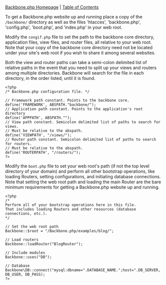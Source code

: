[Backbone.php Homepage](https://github.com/jamesatracy/Backbone.php) | [Table of Contents](toc.md)

To get a Backbone.php website up and running place a copy of the `/backbone/` directory as well as the files 'htacces', 'backbone.php', 'config.php', 'boot.php', and 'index.php' in your web root. 

Modify the `congif.php` file to set the path to the backbone core directory, application files, view files, and router files, all relative to your web root. Note that your copy of the backbone core directory need not be located under your site's web root if you wish to share it among several websites. 

Both the view and router paths can take a semi-colon delimited list of relative paths in the event that you need to split up your views and routers among multiple directories. Backbone will search for the file in each directory, in the order listed, until it is found.

	<?php
	/* Backbone.php configuration file. */

	// Framework path constant. Points to the backbone core.
	define('FRAMEWORK', ABSPATH."backbone/");
	// Application path constant. Points to the application's root directory
	define('APPPATH', ABSPATH."");
	// View path constant. Semicolon delimited list of paths to search for views.
	// Must be relative to the abspath.
	define('VIEWPATH', "/views/");
	// Router path constant. Semicolon delimited list of paths to search for routers.
	// Must be relative to the abspath.
	define('ROUTERPATH', "/routers/");
	?>
	
Modify the `boot.php` file to set your web root's path (if not the top level directory of your domain) and perform all other bootstrap operations, like loading Routers, setting configurations, and initiating database connections. Note that setting the web root path and loading the main Router are the bare minimum requirements for getting a Backbone.php website up and running.

	<?php
	/*
	Perform all of your bootstrap operations here in this file.
	That includes loading Routers and other resources (database connections, etc.).
	*/

	// Set the web root path
	Backbone::$root = "/Backbone.php/examples/blog/";

	// Load routers
	Backbone::loadRouter("BlogRouter");

	// Include modules
	Backbone::uses("DB");

	// Database
	Backbone\DB::connect("mysql:dbname=".DATABASE_NAME.";host=".DB_SERVER, DB_USER, DB_PASS);
	?>
